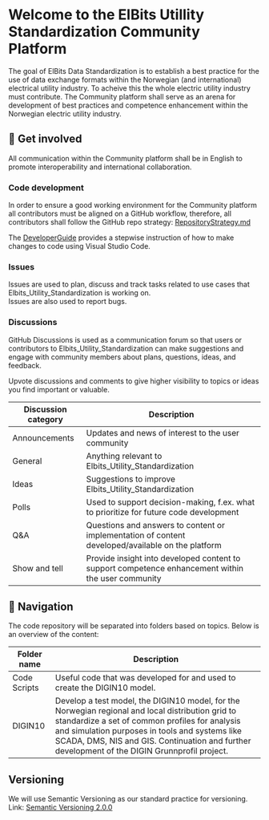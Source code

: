 # Welcome to the ElBits Utillity Standardization Community Platform
The goal of ElBits Data Standardization is to establish a best practice for the use of data exchange formats within the Norwegian (and international) electrical utility industry. To acheive this the whole electric utility industry must contribute. 
The Community platform shall serve as an arena for development of best practices and competence enhancement within the Norwegian electric utility industry.

## :seedling: Get involved
All communication within the Community platform shall be in English to promote interoperability and international collaboration.

### Code development
In order to ensure a good working environment for the Community platform all contributors must be  aligned on a GitHub workflow, therefore, all contributors shall follow the GitHub repo strategy: [RepositoryStrategy.md](RepositoryStrategy.md) <br>

The [DeveloperGuide](DeveloperGuide.adoc) provides a stepwise instruction of how to make changes to code using Visual Studio Code.

### Issues
Issues are used to plan, discuss and track tasks related to use cases that Elbits_Utility_Standardization is working on.<br>
Issues are also used to report bugs.

### Discussions
GitHub Discussions is used as a communication forum so that users or contributors to Elbits_Utility_Standardization can make suggestions and engage with community members about plans, questions, ideas, and feedback.

Upvote discussions and comments to give higher visibility to topics or ideas you find important or valuable.

|Discussion category| Description                                                                                      |
|-------------------|--------------------------------------------------------------------------------------------------|
|Announcements      |Updates and news of interest to the user community                                                |
|General            |Anything relevant to Elbits_Utility_Standardization                                               |
|Ideas              |Suggestions to improve Elbits_Utility_Standardization                     |
|Polls              |Used to support decision-making, f.ex. what to prioritize for future code development             |
|Q&A                |Questions and answers to content or implementation of content developed/available on the platform |
|Show and tell      |Provide insight into developed content to support competence enhancement within the user community|

## :mag_right: Navigation
The code repository will be separated into folders based on topics. Below is an overview of the content: 

|Folder name   |Description                                   |
|--------------|----------------------------------------------|
|Code Scripts  |Useful code that was developed for and used to create the DIGIN10 model.|
|DIGIN10       |Develop a test model, the DIGIN10 model, for the Norwegian regional and local distribution grid to standardize a set of common profiles for analysis and simulation purposes in tools and systems like SCADA, DMS, NIS and GIS. Continuation and further development of the DIGIN Grunnprofil project.|

## Versioning
We will use Semantic Versioning as our standard practice for versioning.
Link: [Semantic Versioning 2.0.0](https://semver.org/)